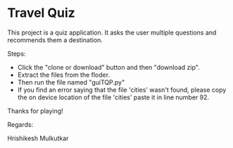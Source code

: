 # Travel Quiz
This project is a quiz application. It asks the user multiple questions and recommends them a destination.

Steps:
* Click the "clone or download" button and then "download zip".
* Extract the files from the floder.
* Then run the file named "guiTQP.py" 
* If you find an error saying that the file 'cities' wasn't found, please copy the on device location of the file 'cities' paste it in line number 92.

Thanks for playing!

Regards: 

Hrishikesh Mulkutkar
